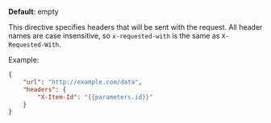 **Default**: empty

This directive specifies headers that will be sent with the request.
All header names are case insensitive, so `x-requested-with` is the same
as `X-Requested-With`.

Example:
```json
{
    "url": "http://example.com/data",
    "headers": {
        "X-Item-Id": "{{parameters.id}}"
    }
}
```
